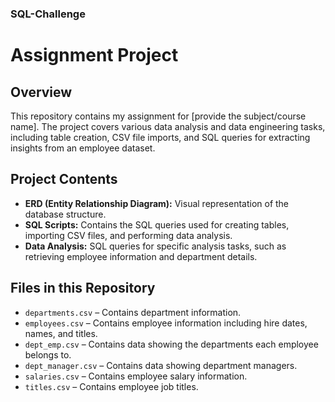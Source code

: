 ### SQL-Challenge

# Assignment Project

## Overview
This repository contains my assignment for [provide the subject/course name]. The project covers various data analysis and data engineering tasks, including table creation, CSV file imports, and SQL queries for extracting insights from an employee dataset.

## Project Contents

- **ERD (Entity Relationship Diagram):** Visual representation of the database structure.
- **SQL Scripts:** Contains the SQL queries used for creating tables, importing CSV files, and performing data analysis.
- **Data Analysis:** SQL queries for specific analysis tasks, such as retrieving employee information and department details.
  
## Files in this Repository

- `departments.csv` – Contains department information.
- `employees.csv` – Contains employee information including hire dates, names, and titles.
- `dept_emp.csv` – Contains data showing the departments each employee belongs to.
- `dept_manager.csv` – Contains data showing department managers.
- `salaries.csv` – Contains employee salary information.
- `titles.csv` – Contains employee job titles.


